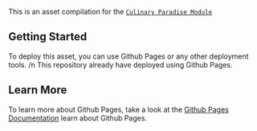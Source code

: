 This is an asset compilation for the [`Culinary Paradise Module`](https://github.com/Trelel129/tatrelel)

## Getting Started

To deploy this asset, you can use Github Pages or any other deployment tools. /n
This repository already have deployed using Github Pages.

## Learn More

To learn more about Github Pages, take a look at the [Github Pages Documentation](https://pages.github.com/) learn about Github Pages.
